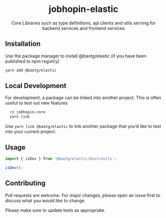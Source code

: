 <div align="center">
  <h1>jobhopin-elastic</h1>
  <p>Core Libraries such as type definitions, api clients and utils serving for backend services and frontend services</p>
  </div>
</div>

## Installation

Use the package manager to install @baotg/elastic (if you have been published to npm registry)

```bash
yarn add @baotg/elastic
```

## Local Development
For development, a package can be linked into another project. This is often useful to test out new features

```bash
  cd jobhopin-core
  yarn link
```

Use `yarn link @baotg/elastic` to link another package that you’d like to test into your current project.

## Usage

```javascript
import { isDev } from '@baotg/elastic/dist/utils';

isDev();
```

## Contributing

Pull requests are welcome. For major changes, please open an issue first to discuss what you would like to change.

Please make sure to update tests as appropriate.
